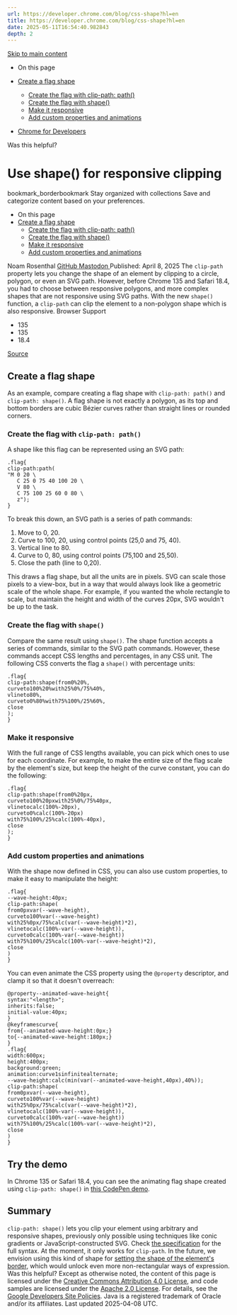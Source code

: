 ```yaml
---
url: https://developer.chrome.com/blog/css-shape?hl=en
title: https://developer.chrome.com/blog/css-shape?hl=en
date: 2025-05-11T16:54:40.982843
depth: 2
---
```


[ Skip to main content ](https://developer.chrome.com/blog/css-shape?hl=en#main-content)


  * On this page
  * [Create a flag shape](https://developer.chrome.com/blog/css-shape?hl=en#create_a_flag_shape)
    * [Create the flag with clip-path: path()](https://developer.chrome.com/blog/css-shape?hl=en#create_the_flag_with_clip-path_path)
    * [Create the flag with shape()](https://developer.chrome.com/blog/css-shape?hl=en#create_the_flag_with_shape)
    * [Make it responsive](https://developer.chrome.com/blog/css-shape?hl=en#make_it_responsive)
    * [Add custom properties and animations](https://developer.chrome.com/blog/css-shape?hl=en#add_custom_properties_and_animations)


  * [ Chrome for Developers ](https://developer.chrome.com/)


Was this helpful?
#  Use shape() for responsive clipping 
bookmark_borderbookmark Stay organized with collections  Save and categorize content based on your preferences.
  * On this page
  * [Create a flag shape](https://developer.chrome.com/blog/css-shape?hl=en#create_a_flag_shape)
    * [Create the flag with clip-path: path()](https://developer.chrome.com/blog/css-shape?hl=en#create_the_flag_with_clip-path_path)
    * [Create the flag with shape()](https://developer.chrome.com/blog/css-shape?hl=en#create_the_flag_with_shape)
    * [Make it responsive](https://developer.chrome.com/blog/css-shape?hl=en#make_it_responsive)
    * [Add custom properties and animations](https://developer.chrome.com/blog/css-shape?hl=en#add_custom_properties_and_animations)


Noam Rosenthal 
[ GitHub ](https://github.com/noamr) [ Mastodon ](https://indieweb.social/@nomster)
Published: April 8, 2025 
The `clip-path` property lets you change the shape of an element by clipping to a circle, polygon, or even an SVG path. However, before Chrome 135 and Safari 18.4, you had to choose between responsive polygons, and more complex shapes that are not responsive using SVG paths. With the new `shape()` function, a `clip-path` can clip the element to a non-polygon shape which is also responsive.
Browser Support
  * 135 
  * 135 
  * 18.4 


[Source](https://developer.mozilla.org/docs/Web/CSS/basic-shape/shape)
## Create a flag shape
As an example, compare creating a flag shape with `clip-path: path()` and `clip-path: shape()`.
A flag shape is not exactly a polygon, as its top and bottom borders are cubic Bézier curves rather than straight lines or rounded corners.
### Create the flag with `clip-path: path()`
A shape like this flag can be represented using an SVG path:
```
.flag{
clip-path:path(
"M 0 20 \
   C 25 0 75 40 100 20 \
   V 80 \
   C 75 100 25 60 0 80 \
   z");
}

```

To break this down, an SVG path is a series of path commands:
  1. Move to 0, 20.
  2. Curve to 100, 20, using control points (25,0 and 75, 40).
  3. Vertical line to 80.
  4. Curve to 0, 80, using control points (75,100 and 25,50).
  5. Close the path (line to 0,20).


This draws a flag shape, but all the units are in pixels. SVG can scale those pixels to a view-box, but in a way that would always look like a geometric scale of the whole shape.
For example, if you wanted the whole rectangle to scale, but maintain the height and width of the curves 20px, SVG wouldn't be up to the task.
### Create the flag with `shape()`
Compare the same result using `shape()`. The shape function accepts a series of commands, similar to the SVG path commands. However, these commands accept CSS lengths and percentages, in any CSS unit.
The following CSS converts the flag a `shape()` with percentage units:
```
.flag{
clip-path:shape(from0%20%,
curveto100%20%with25%0%/75%40%,
vlineto80%,
curveto0%80%with75%100%/25%60%,
close
);
}

```

### Make it responsive
With the full range of CSS lengths available, you can pick which ones to use for each coordinate.
For example, to make the entire size of the flag scale by the element's size, but keep the height of the curve constant, you can do the following:
```
.flag{
clip-path:shape(from0%20px,
curveto100%20pxwith25%0%/75%40px,
vlinetocalc(100%-20px),
curveto0%calc(100%-20px)
with75%100%/25%calc(100%-40px),
close
);
}

```

### Add custom properties and animations
With the shape now defined in CSS, you can also use custom properties, to make it easy to manipulate the height:
```
.flag{
--wave-height:40px;
clip-path:shape(
from0pxvar(--wave-height),
curveto100%var(--wave-height)
with25%0px/75%calc(var(--wave-height)*2),
vlinetocalc(100%-var(--wave-height)),
curveto0calc(100%-var(--wave-height))
with75%100%/25%calc(100%-var(--wave-height)*2),
close
)
}

```

You can even animate the CSS property using the `@property` descriptor, and clamp it so that it doesn't overreach:
```
@property--animated-wave-height{
syntax:"<length>";
inherits:false;
initial-value:40px;
}
@keyframescurve{
from{--animated-wave-height:0px;}
to{--animated-wave-height:180px;}
}
.flag{
width:600px;
height:400px;
background:green;
animation:curve1sinfinitealternate;
--wave-height:calc(min(var(--animated-wave-height,40px),40%));
clip-path:shape(
from0pxvar(--wave-height),
curveto100%var(--wave-height)
with25%0px/75%calc(var(--wave-height)*2),
vlinetocalc(100%-var(--wave-height)),
curveto0calc(100%-var(--wave-height))
with75%100%/25%calc(100%-var(--wave-height)*2),
close
)
}

```

## Try the demo
In Chrome 135 or Safari 18.4, you can see the animating flag shape created using `clip-path: shape()` in [this CodePen demo](https://codepen.io/web-dot-dev/pen/YPzgNrL).
## Summary
`clip-path: shape()` lets you clip your element using arbitrary and responsive shapes, previously only possible using techniques like conic gradients or JavaScript-constructed SVG.
Check [the specification](https://drafts.csswg.org/css-shapes-2/#shape-function) for the full syntax.
At the moment, it only works for `clip-path`. In the future, we envision using this kind of shape for [setting the shape of the element's border](https://drafts.csswg.org/css-borders-4/#border-shape-func), which would unlock even more non-rectangular ways of expression.
Was this helpful?
Except as otherwise noted, the content of this page is licensed under the [Creative Commons Attribution 4.0 License](https://creativecommons.org/licenses/by/4.0/), and code samples are licensed under the [Apache 2.0 License](https://www.apache.org/licenses/LICENSE-2.0). For details, see the [Google Developers Site Policies](https://developers.google.com/site-policies). Java is a registered trademark of Oracle and/or its affiliates.
Last updated 2025-04-08 UTC.

